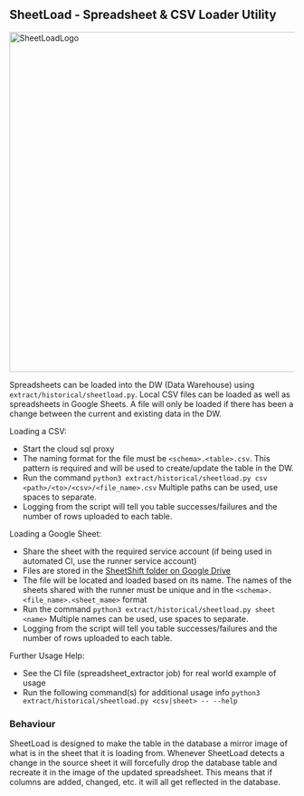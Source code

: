 ## SheetLoad - Spreadsheet & CSV Loader Utility

<img src="https://gitlab.com/meltano/analytics/uploads/d90d572dbc2b1b2c32ce987d581314da/sheetload_logo.png" alt="SheetLoadLogo" width="600"/>

Spreadsheets can be loaded into the DW (Data Warehouse) using `extract/historical/sheetload.py`. Local CSV files can be loaded as well as spreadsheets in Google Sheets.
A file will only be loaded if there has been a change between the current and existing data in the DW.

Loading a CSV:

  - Start the cloud sql proxy
  - The naming format for the file must be `<schema>.<table>.csv`. This pattern is required and will be used to create/update the table in the DW.
  - Run the command `python3 extract/historical/sheetload.py csv <path>/<to>/<csv>/<file_name>.csv` Multiple paths can be used, use spaces to separate.
  - Logging from the script will tell you table successes/failures and the number of rows uploaded to each table.


Loading a Google Sheet:

  - Share the sheet with the required service account (if being used in automated CI, use the runner service account)
  - Files are stored in the [SheetShift folder on Google Drive](https://drive.google.com/open?id=1F5jKClNEsQstngbrh3UYVzoHAqPTf-l0)
  - The file will be located and loaded based on its name. The names of the sheets shared with the runner must be unique and in the `<schema>.<file_name>.<sheet_mame>` format
  - Run the command `python3 extract/historical/sheetload.py sheet <name>` Multiple names can be used, use spaces to separate.
  - Logging from the script will tell you table successes/failures and the number of rows uploaded to each table.

Further Usage Help:

  - See the CI file (spreadsheet_extractor job) for real world example of usage
  - Run the following command(s) for additional usage info `python3 extract/historical/sheetload.py <csv|sheet> -- --help`

### Behaviour

SheetLoad is designed to make the table in the database a mirror image of what is in the sheet that it is loading from. Whenever SheetLoad detects a change in the source sheet
it will forcefully drop the database table and recreate it in the image of the updated spreadsheet. This means that if columns are added, changed, etc. it will all get reflected
in the database.

